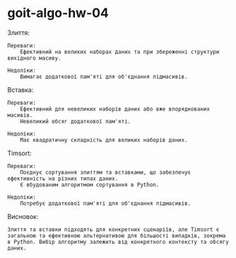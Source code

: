 # goit-algo-hw-04


Злиття:

    Переваги:
        Ефективний на великих наборах даних та при збереженні структури вихідного масиву.

    Недоліки:
        Вимагає додаткової пам'яті для об'єднання підмасивів.

Вставка:

    Переваги:
        Ефективний для невеликих наборів даних або вже впорядкованих масивів.
        Невеликий обсяг додаткової пам'яті.

    Недоліки:
        Має квадратичну складність для великих наборів даних.

Timsort:

    Переваги:
        Поєднує сортування злиттям та вставками, що забезпечує ефективність на різних типах даних.
        Є вбудованим алгоритмом сортування в Python.

    Недоліки:
        Потребує додаткової пам'яті для об'єднання підмасивів.

Висновок:

    Злиття та вставки підходять для конкретних сценаріїв, але Timsort є загальною та ефективною альтернативою для більшості випадків, зокрема в Python. Вибір алгоритму залежить від конкретного контексту та обсягу даних.